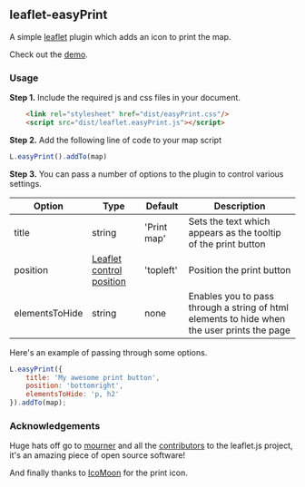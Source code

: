 ## leaflet-easyPrint

A simple [leaflet](http://www.leafletjs.com) plugin which adds an icon to print the map.

Check out the [demo](http://rowanwins.github.com/leaflet-easyPrint/).

### Usage
**Step 1.** Include the required js and css files in your document. 

```html
   	<link rel="stylesheet" href="dist/easyPrint.css"/>
   	<script src="dist/leaflet.easyPrint.js"></script>
```

**Step 2.** Add the following line of code to your map script

``` js
L.easyPrint().addTo(map)
```

**Step 3.**
You can pass a number of options to the plugin to control various settings.

| Option        | Type         | Default      | Description   |
| ------------- |--------------|--------------|---------------|
| title | string | 'Print map' | Sets the text which appears as the tooltip of the print button |
| position | [Leaflet control position](http://leafletjs.com/reference.html#control-positions) | 'topleft' | Position the print button |
| elementsToHide | string | none | Enables you to pass through a string of html elements to hide when the user prints the page |

Here's an example of passing through some options.
``` js
L.easyPrint({
	title: 'My awesome print button',
	position: 'bottomright',
	elementsToHide: 'p, h2'
}).addTo(map);
```

### Acknowledgements
Huge hats off go to [mourner](https://github.com/mourner) and all the [contributors](https://github.com/Leaflet/Leaflet/graphs/contributors) to the leaflet.js project, it's an amazing piece of open source software!

And finally thanks to [IcoMoon](http://icomoon.io/) for the print icon.